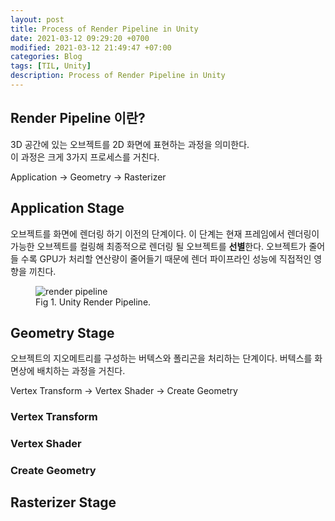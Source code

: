 ```yaml
---
layout: post
title: Process of Render Pipeline in Unity
date: 2021-03-12 09:29:20 +0700
modified: 2021-03-12 21:49:47 +07:00
categories: Blog
tags: [TIL, Unity]
description: Process of Render Pipeline in Unity
---
```


## Render Pipeline 이란?

3D 공간에 있는 오브젝트를 2D 화면에 표현하는 과정을 의미한다.\
이 과정은 크게 3가지 프로세스를 거친다.

Application &rarr; Geometry &rarr; Rasterizer

## Application Stage

오브젝트를 화면에 렌더링 하기 이전의 단계이다. 이 단계는 현재 프레임에서 렌더링이 가능한 오브젝트를 컬링해 최종적으로 렌더링 될 오브젝트를 **선별**한다. 오브젝트가 줄어들 수록 GPU가 처리할 연산량이 줄어들기 때문에 렌더 파이프라인 성능에 직접적인 영향을 끼친다.

<figure>
<img src="/unity-renderpipeline/renderpipeline.png" alt="render pipeline">
<figcaption>Fig 1. Unity Render Pipeline.</figcaption>
</figure>

## Geometry Stage

오브젝트의 지오메트리를 구성하는 버텍스와 폴리곤을 처리하는 단계이다. 버텍스를 화면상에 배치하는 과정을 거친다.

Vertex Transform &rarr; Vertex Shader &rarr; Create Geometry

### Vertex Transform


### Vertex Shader


### Create Geometry


## Rasterizer Stage


